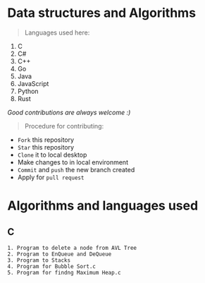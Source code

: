 # Data structures and Algorithms
> Languages used here:
<!-- Languages start here -->
1. C
2. C#
3. C++
4. Go
5. Java
6. JavaScript
7. Python
8. Rust
<!-- Languages end here -->

*Good contributions are always welcome :)*
> Procedure for contributing:
- `Fork` this repository
- `Star` this repository
- `Clone` it to local desktop
- Make changes to in local environment
- `Commit` and `push` the new branch created
- Apply for `pull request`

# Algorithms and languages used
  ## C
    1. Program to delete a node from AVL Tree
    2. Program to EnQueue and DeQueue
    3. Program to Stacks
    4. Program for Bubble Sort.c
    5. Program for findng Maximum Heap.c
